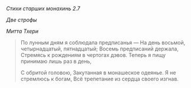*Стихи старших монахинь 2\.7*

*Две строфы*

*Митта Тхери*

> По лунным дням я соблюдала предписанья —
> На день восьмой, четырнадцатый, пятнадцатый;
> Восемь предписаний держала,
> Стремясь к рождениям в чертогах дэвов\.
> Теперь я пищу принимаю лишь раз в день,
>
> С обритой головою,
> Закутанная в монашеское одеянье\.
> Я не стремлюсь к богам,
> Всё трепетание из сердца своего изгнав\.